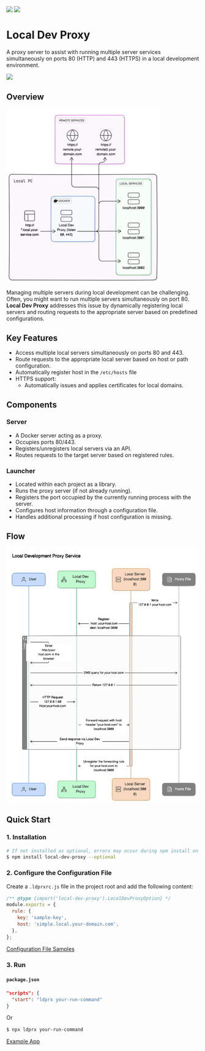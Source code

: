 [![](https://img.shields.io/badge/lang-ko-green.svg)](./README.ko.md)
[![](https://img.shields.io/badge/lang-en-blue.svg)](./README.md)

# Local Dev Proxy

A proxy server to assist with running multiple server services simultaneously on ports 80 (HTTP) and 443 (HTTPS) in a
local development environment.

![](https://img.shields.io/badge/os-macOS(ARM64)-blue)

## Overview

<img src="./docs/diagram.svg" width=400>

Managing multiple servers during local development can be challenging. Often, you might want to run multiple servers
simultaneously on port 80. **Local Dev Proxy** addresses this issue by dynamically registering local servers and routing
requests to the appropriate server based on predefined configurations.

## Key Features

- Access multiple local servers simultaneously on ports 80 and 443.
- Route requests to the appropriate local server based on host or path configuration.
- Automatically register host in the `/etc/hosts` file
- HTTPS support:
    - Automatically issues and applies certificates for local domains.

## Components

### Server

- A Docker server acting as a proxy.
- Occupies ports 80/443.
- Registers/unregisters local servers via an API.
- Routes requests to the target server based on registered rules.

### Launcher

- Located within each project as a library.
- Runs the proxy server (if not already running).
- Registers the port occupied by the currently running process with the server.
- Configures host information through a configuration file.
- Handles additional processing if host configuration is missing.

## Flow

<img src="./docs/flow.svg" width=500>

## Quick Start

### 1. Installation

```bash
# If not installed as optional, errors may occur during npm install on Linux servers, etc.
$ npm install local-dev-proxy --optional
```

### 2. Configure the Configuration File

Create a `.ldprxrc.js` file in the project root and add the following content:

```js
/** @type {import('local-dev-proxy').LocalDevProxyOption} */
module.exports = {
  rule: {
    key: 'sample-key',
    host: 'simple.local.your-domain.com',
  },
};
```

[Configuration File Samples](./packages/launcher/config-samples)

### 3. Run

#### `package.json`

```json
"scripts": {
  "start": "ldprx your-run-command"
}
```

Or

```bash
$ npx ldprx your-run-command
```

[Example App](./example)
